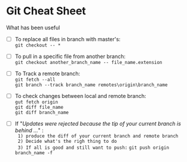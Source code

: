 # Git Cheat Sheet
What has been useful


- [ ] To replace all files in branch with master's:      
`git checkout -- *`


- [ ] To pull in a specific file from another branch:      
`git checkout another_branch_name -- file_name.extension`

- [ ] To Track a remote branch:       
`git fetch --all`      
`git branch --track branch_name remotes\origin\branch_name`

- [ ] To check changes between local and remote branch:       
`gut fetch origin`      
`git diff file_name`     
`git diff branch_name`     

- [ ] If "_Updates were rejected because the tip of your current branch is behind ..._" :      
` 1) produce the diff of your current branch and remote branch`     
` 2) Decide what's the righ thing to do`      
` 3) If all is good and still want to push:` ` git push origin branch_name -f `      

